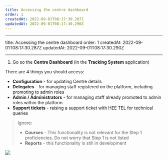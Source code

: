 ```yaml
---
title: Accessing the centre dashboard
order: 1
createdAt: 2022-09-01T08:17:30.287Z
updatedAt: 2022-09-01T08:17:30.290Z
---
```

- - -

title: Accessing the centre dashboard
order: 1
createdAt: 2022-09-01T08:17:30.287Z
updatedAt: 2022-09-01T08:17:30.290Z

- - -

1. Go so the **Centre Dashboard** (in the **Tracking System** application)

There are 4 things you should access:

* **Configuration** - for updating Centre details
* **Delegates** - for managing staff registered on the platform, including promoting to admin roles
* **Admin / Administrators** - for managing staff already promoted to admin roles within the platform
* **Support tickets** - raising a support ticket with HEE TEL for technical queries

> Ignore:
>
> * **Courses** - This functionality is not relevant for the Step 1 proficiencies. Do not worry that Step 1 is not listed 
> * **Reports** - this functionality is still in development

![](/img/ccm-ca_centredashboard.png)